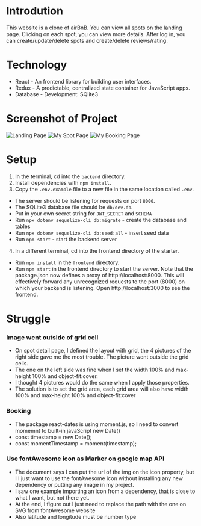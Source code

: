 # Introdution
This website is a clone of airBnB. You can view all spots on the landing page. Clicking on each spot, you can view more details.
After log in, you can create/update/delete spots and create/delete reviews/rating.

# Technology

- React - An frontend library for building user interfaces.
- Redux - A predictable, centralized state container for JavaScript apps.
- Database - Development: SQlite3

# Screenshot of Project

![Landing Page](https://github.com/dongliang09/spotonBnB/assets/67977179/e6a926d7-787c-47c6-a916-330a8a46fdcc)
![My Spot Page](https://github.com/dongliang09/spotonBnB/assets/67977179/69506d28-6cf6-465b-8432-1f054761d8d8)
![My Booking Page](https://github.com/dongliang09/spotonBnB/assets/67977179/c331b9e9-9d0d-4a7b-a626-d68f9a7a9edb)

# Setup

1. In the terminal, cd into the ```backend``` directory.
2. Install dependencies with ```npm install```.
3. Copy the ```.env.example``` file to a new file in the same location called ```.env```.
- The server should be listening for requests on port ```8000```.
- The SQLite3 database file should be ```db/dev.db```.
- Put in your own secret string for  ```JWT_SECRET``` and ```SCHEMA```
- Run
```npx dotenv sequelize-cli db:migrate``` - create the database and tables
- Run ```npx dotenv sequelize-cli db:seed:all``` - insert seed data
- Run ```npm start``` - start the backend server
4. In a different terminal, cd into the frontend directory of the starter.

- Run ```npm install``` in the ```frontend``` directory.
- Run ```npm start``` in the frontend directory to start the server.
Note that the package.json now defines a proxy of http://localhost:8000. This will effectively forward any unrecognized requests to the port (8000) on which your backend is listening.
Open http://localhost:3000 to see the frontend.

# Struggle

### Image went outside of grid cell
* On spot detail page, I defined the layout with grid, the 4 pictures of the right side gave me the most trouble. The picture went outside the grid cells.
* The one on the left side was fine when I set the width 100% and max-height 100% and object-fit:cover.
* I thought 4 pictures would do the same when I apply those properties.
* The solution is to set the grid area, each grid area will also have width 100% and max-height 100% and object-fit:cover


### Booking
* The package react-dates is using moment.js, so I need to convert momemnt to built-in javaScript new Date()
* const timestamp = new Date();
* const momentTimestamp = moment(timestamp);

### Use fontAwesome icon as Marker on google map API
* The document says I can put the url of the img on the icon property, but I I just want to use the fontAwesome icon without installing any new dependency or putting any image in my project.
* I saw one example importing an icon from a dependency, that is close to what I want, but not there yet.
* At the end, I figure out I just need to replace the path with the one on SVG from fontAwesome website
* Also latitude and longitude must be number type
